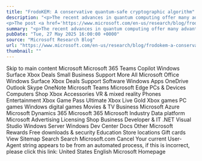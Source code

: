 ```yaml
---
title: "FrodoKEM: A conservative quantum-safe cryptographic algorithm"
description: "<p>The recent advances in quantum computing offer many advantages—but also challenge current cryptographic strategies. Learn how FrodoKEM could help strengthen security, even in a future with powerful quantum computers.</p>
<p>The post <a href='https://www.microsoft.com/en-us/research/blog/frodokem-a-conservative-quantum-safe-cryptographic-algorithm/'>FrodoKEM: A conservative quantum-safe cryptographic algorithm</a> appeared first on <a href='https://www.microsoft.com/en-us/research'>Microsoft Research</a>.</p>"
summary: "<p>The recent advances in quantum computing offer many advantages—but also challenge current cryptographic strategies. L"
pubDate: "Tue, 27 May 2025 16:00:00 +0000"
source: "Microsoft Research Blog"
url: "https://www.microsoft.com/en-us/research/blog/frodokem-a-conservative-quantum-safe-cryptographic-algorithm/"
thumbnail: ""
---
```


Skip to main content
Microsoft
Microsoft 365
Teams
Copilot
Windows
Surface
Xbox
Deals
Small Business
Support
More
All Microsoft
Office
Windows
Surface
Xbox
Deals
Support
Software
Windows Apps
OneDrive
Outlook
Skype
OneNote
Microsoft Teams
Microsoft Edge
PCs & Devices
Computers
Shop Xbox
Accessories
VR & mixed reality
Phones
Entertainment
Xbox Game Pass Ultimate
Xbox Live Gold
Xbox games
PC games
Windows digital games
Movies & TV
Business
Microsoft Azure
Microsoft Dynamics 365
Microsoft 365
Microsoft Industry
Data platform
Microsoft Advertising
Licensing
Shop Business
Developer & IT
.NET
Visual Studio
Windows Server
Windows Dev Center
Docs
Other
Microsoft Rewards
Free downloads & security
Education
Store locations
Gift cards
View Sitemap
Search
Search Microsoft.com
Cancel
Your current User-Agent string appears to be from an automated process, if this is incorrect, please click this link:
United States English Microsoft Homepage
